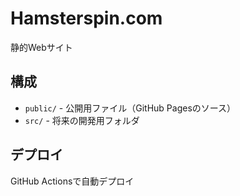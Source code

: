 # Hamsterspin.com

静的Webサイト

## 構成
- `public/` - 公開用ファイル（GitHub Pagesのソース）
- `src/` - 将来の開発用フォルダ

## デプロイ
GitHub Actionsで自動デプロイ
